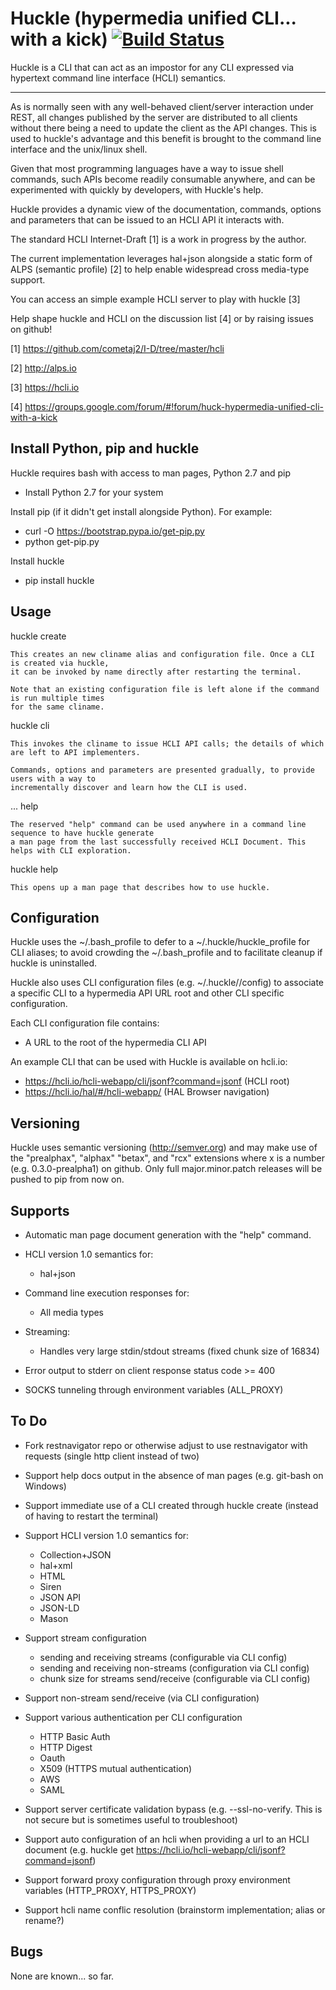 Huckle (hypermedia unified CLI... with a kick) [![Build Status](https://travis-ci.org/cometaj2/huckle.svg?branch=master)](https://travis-ci.org/cometaj2/huckle)
============================================

Huckle is a CLI that can act as an impostor for any CLI expressed via hypertext
command line interface (HCLI) semantics.

----

As is normally seen with any well-behaved client/server interaction under REST,
all changes published by the server are distributed to all clients without there
being a need to update the client as the API changes. This is used to huckle's
advantage and this benefit is brought to the command line interface and the
unix/linux shell.

Given that most programming languages have a way to issue shell commands, such
APIs become readily consumable anywhere, and can be experimented with quickly
by developers, with Huckle's help.

Huckle provides a dynamic view of the documentation, commands, options and
parameters that can be issued to an HCLI API it interacts with.

The standard HCLI Internet-Draft [1] is a work in progress by the author.

The current implementation leverages hal+json alongside a static form of ALPS
(semantic profile) [2] to help enable widespread cross media-type support.

You can access an simple example HCLI server to play with huckle [3]

Help shape huckle and HCLI on the discussion list [4] or by raising issues on github!

[1] https://github.com/cometaj2/I-D/tree/master/hcli

[2] http://alps.io

[3] https://hcli.io

[4] https://groups.google.com/forum/#!forum/huck-hypermedia-unified-cli-with-a-kick

Install Python, pip and huckle
-------------------

Huckle requires bash with access to man pages, Python 2.7 and pip

  - Install Python 2.7 for your system

Install pip (if it didn't get install alongside Python). For example:

  - curl -O https://bootstrap.pypa.io/get-pip.py
  - python get-pip.py

Install huckle

  - pip install huckle

Usage
-----

huckle create <cliname>

    This creates an new cliname alias and configuration file. Once a CLI is created via huckle,
    it can be invoked by name directly after restarting the terminal.
   
    Note that an existing configuration file is left alone if the command is run multiple times 
    for the same cliname.

huckle cli <cliname>

    This invokes the cliname to issue HCLI API calls; the details of which are left to API implementers.
    
    Commands, options and parameters are presented gradually, to provide users with a way to
    incrementally discover and learn how the CLI is used.

<cliname> ... help

    The reserved "help" command can be used anywhere in a command line sequence to have huckle generate
    a man page from the last successfully received HCLI Document. This helps with CLI exploration.

huckle help

    This opens up a man page that describes how to use huckle.

Configuration
-------------

Huckle uses the ~/.bash_profile to defer to a ~/.huckle/huckle_profile for CLI aliases; to avoid
crowding the ~/.bash_profile and to facilitate cleanup if huckle is uninstalled.

Huckle also uses CLI configuration files (e.g. ~/.huckle/<cliname>/config) to associate a specific
CLI to a hypermedia API URL root and other CLI specific configuration.

Each CLI configuration file contains:
- A URL to the root of the hypermedia CLI API

An example CLI that can be used with Huckle is available on hcli.io:
- https://hcli.io/hcli-webapp/cli/jsonf?command=jsonf (HCLI root)  
- https://hcli.io/hal/#/hcli-webapp/ (HAL Browser navigation)  

Versioning
----------

Huckle uses semantic versioning (http://semver.org) and may make use of the "prealphax", "alphax"
"betax", and "rcx" extensions where x is a number (e.g. 0.3.0-prealpha1) on github. Only full
major.minor.patch releases will be pushed to pip from now on.

Supports
--------

- Automatic man page document generation with the "help" command.
- HCLI version 1.0 semantics for:

    - hal+json

- Command line execution responses for:

    - All media types

- Streaming:
 
    - Handles very large stdin/stdout streams (fixed chunk size of 16834)

- Error output to stderr on client response status code >= 400

- SOCKS tunneling through environment variables (ALL_PROXY)

To Do
-----
- Fork restnavigator repo or otherwise adjust to use restnavigator with requests (single http client instead of two)

- Support help docs output in the absence of man pages (e.g. git-bash on Windows)

- Support immediate use of a CLI created through huckle create <cliname> (instead of having to restart the terminal)

- Support HCLI version 1.0 semantics for: 

    - Collection+JSON
    - hal+xml
    - HTML
    - Siren
    - JSON API
    - JSON-LD
    - Mason

- Support stream configuration

    - sending and receiving streams (configurable via CLI config)
    - sending and receiving non-streams (configuration via CLI config)
    - chunk size for streams send/receive (configurable via CLI config)

- Support non-stream send/receive (via CLI configuration)

- Support various authentication per CLI configuration  

    - HTTP Basic Auth  
    - HTTP Digest  
    - Oauth  
    - X509 (HTTPS mutual authentication)  
    - AWS
    - SAML 

- Support server certificate validation bypass (e.g. --ssl-no-verify. This is not secure but is sometimes useful to troubleshoot)  

- Support auto configuration of an hcli when providing a url to an HCLI document (e.g. huckle get https://hcli.io/hcli-webapp/cli/jsonf?command=jsonf)  

- Support forward proxy configuration through proxy environment variables (HTTP_PROXY, HTTPS_PROXY)

- Support hcli name conflic resolution (brainstorm implementation; alias or rename?)

Bugs
----

None are known... so far.
